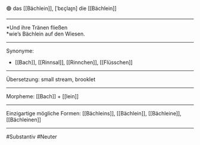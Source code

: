 🟢 das [[Bächlein]], [ˈbɛçlaɪ̯n]
die [[Bächlein]]


---
*Und ihre Tränen fließen  
*wie’s Bächlein auf den Wiesen.

---
Synonyme:
- [[Bach]], [[Rinnsal]], [[Rinnchen]], [[Flüsschen]]

---
Übersetzung: small stream, brooklet

---
Morpheme:
[[Bach]] + [[lein]]

---
Einzigartige mögliche Formen: [[Bächleins]], [[Bächlein]], [[Bächleine]], [[Bächleinen]]

---
#Substantiv #Neuter